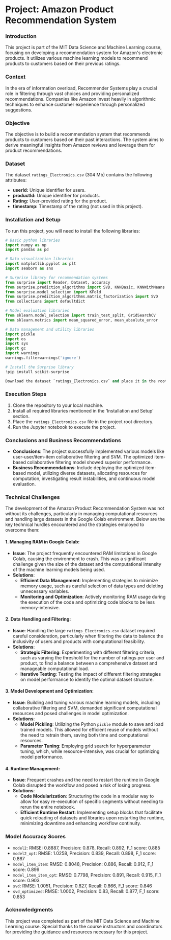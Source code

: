 # Project: Amazon Product Recommendation System


### Introduction
This project is part of the MIT Data Science and Machine Learning course, focusing on developing a recommendation system for Amazon's electronic products. It utilizes various machine learning models to recommend products to customers based on their previous ratings.

### Context
In the era of information overload, Recommender Systems play a crucial role in filtering through vast choices and providing personalized recommendations. Companies like Amazon invest heavily in algorithmic techniques to enhance customer experience through personalized suggestions.

### Objective
The objective is to build a recommendation system that recommends products to customers based on their past interactions. The system aims to derive meaningful insights from Amazon reviews and leverage them for product recommendations.

### Dataset
The dataset `ratings_Electronics.csv` (304 Mb) contains the following attributes:
- **userId:** Unique identifier for users.
- **productId:** Unique identifier for products.
- **Rating:** User-provided rating for the product.
- **timestamp:** Timestamp of the rating (not used in this project).

### Installation and Setup
To run this project, you will need to install the following libraries:
```python
# Basic python libraries
import numpy as np
import pandas as pd

# Data visualization libraries
import matplotlib.pyplot as plt
import seaborn as sns

# Surprise library for recommendation systems
from surprise import Reader, Dataset, accuracy
from surprise.prediction_algorithms import SVD, KNNBasic, KNNWithMeans
from surprise.model_selection import KFold
from surprise.prediction_algorithms.matrix_factorization import SVD
from collections import defaultdict

# Model evaluation libraries
from sklearn.model_selection import train_test_split, GridSearchCV
from sklearn.metrics import mean_squared_error, mean_absolute_error

# Data management and utility libraries
import pickle
import os
import sys
import gc
import warnings
warnings.filterwarnings('ignore')

# Install the Surprise library
!pip install scikit-surprise

Download the dataset `ratings_Electronics.csv` and place it in the root directory of the project.
```

### Execution Steps
1. Clone the repository to your local machine.
2. Install all required libraries mentioned in the 'Installation and Setup' section.
3. Place the `ratings_Electronics.csv` file in the project root directory.
4. Run the Jupyter notebook to execute the project.

### Conclusions and Business Recommendations
- **Conclusions**: The project successfully implemented various models like user-user/item-item collaborative filtering and SVM. The optimized item-based collaborative filtering model showed superior performance.
- **Business Recommendations**: Include deploying the optimized item-based model, utilizing diverse datasets, allocating resources for computation, investigating result instabilities, and continuous model evaluation.

### Technical Challenges

The development of the Amazon Product Recommendation System was not without its challenges, particularly in managing computational resources and handling large datasets in the Google Colab environment. Below are the key technical hurdles encountered and the strategies employed to overcome them:

#### 1. Managing RAM in Google Colab:
- **Issue**: The project frequently encountered RAM limitations in Google Colab, causing the environment to crash. This was a significant challenge given the size of the dataset and the computational intensity of the machine learning models being used.
- **Solutions**:
  - **Efficient Data Management**: Implementing strategies to minimize memory usage, such as careful selection of data types and deleting unnecessary variables.
  - **Monitoring and Optimization**: Actively monitoring RAM usage during the execution of the code and optimizing code blocks to be less memory-intensive.

#### 2. Data Handling and Filtering:
- **Issue**: Handling the large `ratings_Electronics.csv` dataset required careful consideration, particularly when filtering the data to balance the inclusivity of users and products with computational feasibility.
- **Solutions**:
  - **Strategic Filtering**: Experimenting with different filtering criteria, such as varying the threshold for the number of ratings per user and product, to find a balance between a comprehensive dataset and manageable computational load.
  - **Iterative Testing**: Testing the impact of different filtering strategies on model performance to identify the optimal dataset structure.

#### 3. Model Development and Optimization:
- **Issue**: Building and tuning various machine learning models, including collaborative filtering and SVM, demanded significant computational resources and posed challenges in model optimization.
- **Solutions**:
  - **Model Pickling**: Utilizing the Python `pickle` module to save and load trained models. This allowed for efficient reuse of models without the need to retrain them, saving both time and computational resources.
  - **Parameter Tuning**: Employing grid search for hyperparameter tuning, which, while resource-intensive, was crucial for optimizing model performance.

#### 4. Runtime Management:
- **Issue**: Frequent crashes and the need to restart the runtime in Google Colab disrupted the workflow and posed a risk of losing progress.
- **Solutions**:
  - **Code Modularization**: Structuring the code in a modular way to allow for easy re-execution of specific segments without needing to rerun the entire notebook.
  - **Efficient Runtime Restart**: Implementing setup blocks that facilitate quick reloading of datasets and libraries upon restarting the runtime, minimizing downtime and enhancing workflow continuity.

### Model Accuracy Scores
- `model2`: RMSE: 0.8887, Precision: 0.878, Recall: 0.892, F_1 score: 0.885
- `model2_opt`: RMSE: 1.0258, Precision: 0.839, Recall: 0.898, F_1 score: 0.867
- `model_item_item`: RMSE: 0.8048, Precision: 0.886, Recall: 0.912, F_1 score: 0.899
- `model_item_item_opt`: RMSE: 0.7798, Precision: 0.891, Recall: 0.915, F_1 score: 0.903
- `svd`: RMSE: 1.0051, Precision: 0.827, Recall: 0.866, F_1 score: 0.846
- `svd_optimized`: RMSE: 1.0002, Precision: 0.83, Recall: 0.877, F_1 score: 0.853

### Acknowledgments
This project was completed as part of the MIT Data Science and Machine Learning course. Special thanks to the course instructors and coordinators for providing the guidance and resources necessary for this project.

